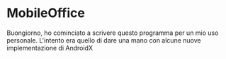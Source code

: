 # MobileOffice

Buongiorno, ho cominciato a scrivere questo programma per un mio uso personale.
L'intento era quello di dare una mano con alcune nuove implementazione di AndroidX

